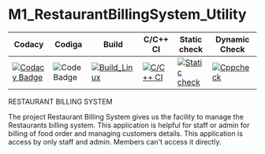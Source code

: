 # M1_RestaurantBillingSystem_Utility



Codacy      | Codiga | Build| C/C++ CI| Static check| Dynamic Check|
---------------| ----------------------------|-----------|-----------|----------|-------------|
[![Codacy Badge](https://app.codacy.com/project/badge/Grade/9d3a3e4b1dbf47cbb1cc2f91d022c984)](https://www.codacy.com/gh/indrani19/M1_RestaurantBillingSystem_Utility/dashboard?utm_source=github.com&amp;utm_medium=referral&amp;utm_content=indrani19/M1_RestaurantBillingSystem_Utility&amp;utm_campaign=Badge_Grade)| ![Code Badge](https://api.codiga.io/project/31210/status/svg)|[![Build_Linux](https://github.com/indrani19/M1_RestaurantBillingSystem_Utility/actions/workflows/Build_Linux.yml/badge.svg)](https://github.com/indrani19/M1_RestaurantBillingSystem_Utility/actions/workflows/Build_Linux.yml)|[![C/C++ CI](https://github.com/indrani19/M1_RestaurantBillingSystem_Utility/actions/workflows/c-cpp.yml/badge.svg)](https://github.com/indrani19/M1_RestaurantBillingSystem_Utility/actions/workflows/c-cpp.yml)|[![Static check](https://github.com/indrani19/M1_RestaurantBillingSystem_Utility/actions/workflows/Static-check.yml/badge.svg)](https://github.com/indrani19/M1_RestaurantBillingSystem_Utility/actions/workflows/Static-check.yml)|[![Cppcheck](https://github.com/indrani19/M1_RestaurantBillingSystem_Utility/actions/workflows/Static_check.yml/badge.svg)](https://github.com/indrani19/M1_RestaurantBillingSystem_Utility/actions/workflows/Static_check.yml)|


RESTAURANT BILLING SYSTEM

The project Restaurant Billing System gives us the facility to manage the Restaurants billing system. This application is helpful for staff or admin for billing of food order and managing customers details. This application is access by only staff and admin. Members can't access it directly.

